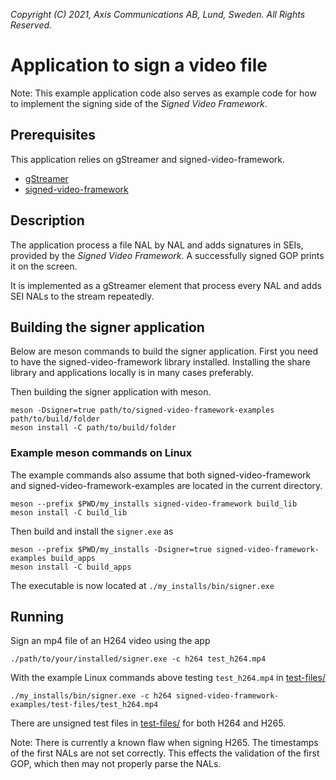 *Copyright (C) 2021, Axis Communications AB, Lund, Sweden. All Rights Reserved.*

# Application to sign a video file
Note: This example application code also serves as example code for how to implement the signing side of the
*Signed Video Framework*.

## Prerequisites
This application relies on gStreamer and signed-video-framework.
- [gStreamer](https://gstreamer.freedesktop.org/documentation/installing/index.html?gi-language=c)
- [signed-video-framework](https://github.com/AxisCommunications/signed-video-framework)

## Description
The application process a file NAL by NAL and adds signatures in SEIs, provided by the
*Signed Video Framework*. A successfully signed GOP prints it on the screen.

It is implemented as a gStreamer element that process every NAL and adds SEI NALs to the stream repeatedly.

## Building the signer application
Below are meson commands to build the signer application. First you need to have the signed-video-framework library installed. Installing the share library and applications locally is in many cases preferably.

Then building the signer application with meson.
```
meson -Dsigner=true path/to/signed-video-framework-examples path/to/build/folder
meson install -C path/to/build/folder
```

### Example meson commands on Linux
The example commands also assume that both signed-video-framework and signed-video-framework-examples are located in the current directory.
```
meson --prefix $PWD/my_installs signed-video-framework build_lib
meson install -C build_lib
```
Then build and install the `signer.exe` as
```
meson --prefix $PWD/my_installs -Dsigner=true signed-video-framework-examples build_apps
meson install -C build_apps
```
The executable is now located at `./my_installs/bin/signer.exe`

## Running
Sign an mp4 file of an H264 video using the app
```
./path/to/your/installed/signer.exe -c h264 test_h264.mp4
```
With the example Linux commands above testing `test_h264.mp4` in [test-files/](../../test-files/)
```
./my_installs/bin/signer.exe -c h264 signed-video-framework-examples/test-files/test_h264.mp4
```

There are unsigned test files in [test-files/](../../test-files/) for both H264 and H265.

Note: There is currently a known flaw when signing H265. The timestamps of the first NALs are not
set correctly. This effects the validation of the first GOP, which then may not properly parse the
NALs.
